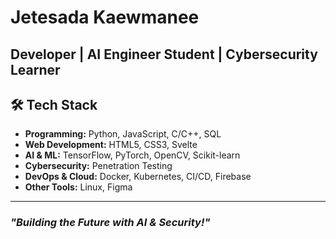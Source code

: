 # Jetesada Kaewmanee
## Developer | AI Engineer Student | Cybersecurity Learner  


## 🛠 Tech Stack  
- **Programming:** Python, JavaScript, C/C++, SQL  
- **Web Development:** HTML5, CSS3, Svelte  
- **AI & ML:** TensorFlow, PyTorch, OpenCV, Scikit-learn  
- **Cybersecurity:** Penetration Testing  
- **DevOps & Cloud:** Docker, Kubernetes, CI/CD, Firebase  
- **Other Tools:** Linux, Figma  

---
### *"Building the Future with AI & Security!"* 

